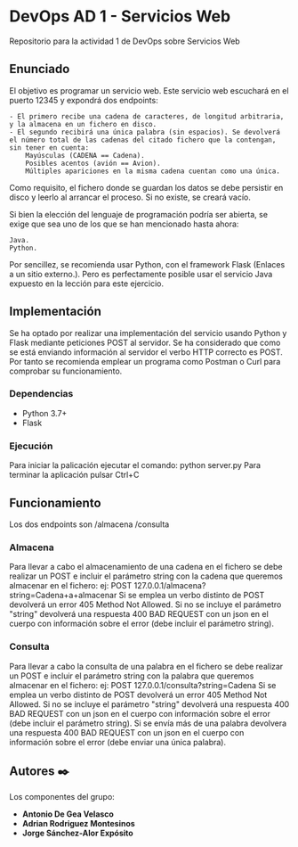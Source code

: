 # DevOps AD 1 - Servicios Web
Repositorio para la actividad 1 de DevOps sobre Servicios Web

## Enunciado
El objetivo es programar un servicio web. Este servicio web escuchará en el puerto 12345 y expondrá dos endpoints:

    - El primero recibe una cadena de caracteres, de longitud arbitraria, y la almacena en un fichero en disco.
    - El segundo recibirá una única palabra (sin espacios). Se devolverá el número total de las cadenas del citado fichero que la contengan, sin tener en cuenta:
        Mayúsculas (CADENA == Cadena).
        Posibles acentos (avión == Avion).
        Múltiples apariciones en la misma cadena cuentan como una única.

Como requisito, el fichero donde se guardan los datos se debe persistir en disco y leerlo al arrancar el proceso. Si no existe, se creará vacío.

Si bien la elección del lenguaje de programación podría ser abierta, se exige que sea uno de los que se han mencionado hasta ahora:

    Java.
    Python.

Por sencillez, se recomienda usar Python, con el framework Flask (Enlaces a un sitio externo.). Pero es perfectamente posible usar el servicio Java expuesto en la lección para este ejercicio.

## Implementación
Se ha optado por realizar una implementación del servicio usando Python y Flask mediante peticiones POST al servidor.
Se ha considerado que como se está enviando información al servidor el verbo HTTP correcto es POST.
Por tanto se recomienda emplear un programa como Postman o Curl para comprobar su funcionamiento. 

### Dependencias
* Python 3.7+
* Flask
  
### Ejecución
Para iniciar la palicación ejecutar el comando: python server.py
Para terminar la aplicación pulsar Ctrl+C

## Funcionamiento
Los dos endpoints son 
/almacena
/consulta

### Almacena
Para llevar a cabo el almacenamiento de una cadena en el fichero se debe realizar un POST e incluir el parámetro string con la cadena que queremos almacenar en el fichero:
  ej: POST 127.0.0.1/almacena?string=Cadena+a+almacenar
 Si se emplea un verbo distinto de POST devolverá un error 405 Method Not Allowed.
 Si no se incluye el parámetro "string" devolverá una respuesta 400 BAD REQUEST con un json en el cuerpo con información sobre el error (debe incluir el parámetro string).
### Consulta
Para llevar a cabo la consulta de una palabra en el fichero se debe realizar un POST e incluir el parámetro string con la palabra que queremos almacenar en el fichero:
  ej: POST 127.0.0.1/consulta?string=Cadena
 Si se emplea un verbo distinto de POST devolverá un error 405 Method Not Allowed.
 Si no se incluye el parámetro "string" devolverá una respuesta 400 BAD REQUEST con un json en el cuerpo con información sobre el error (debe incluir el parámetro string).
 Si se envía más de una palabra devolvera una respuesta 400 BAD REQUEST con un json en el cuerpo con información sobre el error (debe enviar una única palabra).

## Autores ✒️

Los componentes del grupo:

* **Antonio De Gea Velasco**
* **Adrian Rodriguez Montesinos**
* **Jorge Sánchez-Alor Expósito**
